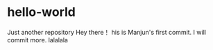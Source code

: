 # hello-world
Just another repository
Hey there！ his is Manjun's first commit. I will commit more. lalalala
